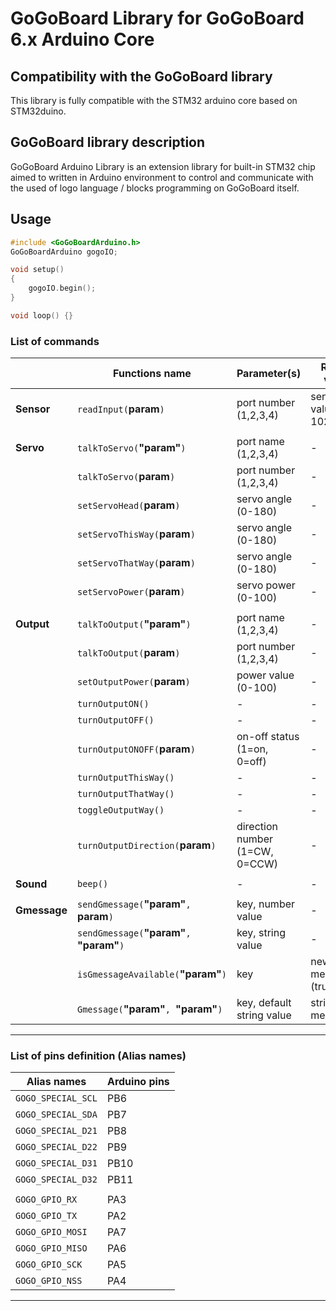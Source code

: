 # GoGoBoard Library for GoGoBoard 6.x Arduino Core

## Compatibility with the GoGoBoard library

This library is fully compatible with the STM32 arduino core based on STM32duino.

## GoGoBoard library description

GoGoBoard Arduino Library is an extension library for built-in STM32 chip aimed to written in Arduino environment to control and communicate with the used of logo language / blocks programming on GoGoBoard itself.

## Usage

```cpp
#include <GoGoBoardArduino.h>
GoGoBoardArduino gogoIO;

void setup()
{
    gogoIO.begin();
}

void loop() {}
```

### List of commands

|              | Functions name                               | Parameter(s)                   | Return value               |
| ------------ | -------------------------------------------- | ------------------------------ | -------------------------- |
| **Sensor**   | `readInput(`**param**`)`                     | port number (1,2,3,4)          | sensor value (0-1023)      |
|              |
| **Servo**    | `talkToServo(`**"param"**`)`                 | port name (1,2,3,4)            | -                          |
|              | `talkToServo(`**param**`)`                   | port number (1,2,3,4)          | -                          |
|              | `setServoHead(`**param**`)`                  | servo angle (0-180)            | -                          |
|              | `setServoThisWay(`**param**`)`               | servo angle (0-180)            | -                          |
|              | `setServoThatWay(`**param**`)`               | servo angle (0-180)            | -                          |
|              | `setServoPower(`**param**`)`                 | servo power (0-100)            | -                          |
|              |
| **Output**   | `talkToOutput(`**"param"**`)`                | port name (1,2,3,4)            | -                          |
|              | `talkToOutput(`**param**`)`                  | port number (1,2,3,4)          | -                          |
|              | `setOutputPower(`**param**`)`                | power value (0-100)            | -                          |
|              | `turnOutputON()`                             | -                              | -                          |
|              | `turnOutputOFF()`                            | -                              | -                          |
|              | `turnOutputONOFF(`**param**`)`               | on-off status (1=on, 0=off)    | -                          |
|              | `turnOutputThisWay()`                        | -                              | -                          |
|              | `turnOutputThatWay()`                        | -                              | -                          |
|              | `toggleOutputWay()`                          | -                              | -                          |
|              | `turnOutputDirection(`**param**`)`           | direction number (1=CW, 0=CCW) | -                          |
|              |
| **Sound**    | `beep()`                                     | -                              | -                          |
|              |
| **Gmessage** | `sendGmessage(`**"param"**`, `**param**`)`   | key, number value              | -                          |
|              | `sendGmessage(`**"param"**`, `**"param"**`)` | key, string value              | -                          |
|              | `isGmessageAvailable(`**"param"**`)`         | key                            | new message ? (true/false) |
|              | `Gmessage(`**"param"**`, `**"param"**`)`     | key, default string value      | string message             |

---

### List of pins definition (Alias names)

| Alias names        | Arduino pins |
| ------------------ | ------------ |
| `GOGO_SPECIAL_SCL` | PB6          |
| `GOGO_SPECIAL_SDA` | PB7          |
| `GOGO_SPECIAL_D21` | PB8          |
| `GOGO_SPECIAL_D22` | PB9          |
| `GOGO_SPECIAL_D31` | PB10         |
| `GOGO_SPECIAL_D32` | PB11         |
|                    |              |
| `GOGO_GPIO_RX`     | PA3          |
| `GOGO_GPIO_TX`     | PA2          |
| `GOGO_GPIO_MOSI`   | PA7          |
| `GOGO_GPIO_MISO`   | PA6          |
| `GOGO_GPIO_SCK`    | PA5          |
| `GOGO_GPIO_NSS`    | PA4          |

---
